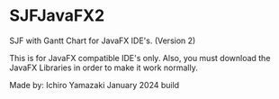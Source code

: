# SJFJavaFX2
SJF with Gantt Chart for JavaFX IDE's. (Version 2)

This is for JavaFX compatible IDE's only. Also, you must download the JavaFX Libraries in order to make it work normally.

Made by: Ichiro Yamazaki January 2024 build
